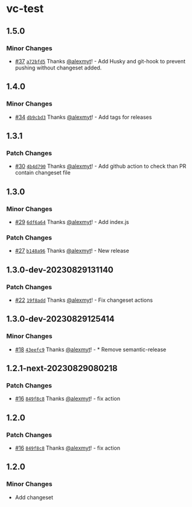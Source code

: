 # vc-test

## 1.5.0

### Minor Changes

- [#37](https://github.com/alexmyt/vc-test/pull/37) [`a72bfd5`](https://github.com/alexmyt/vc-test/commit/a72bfd5cdb0927ef4cd0655cf9fc88cf5d91e194) Thanks [@alexmyt](https://github.com/alexmyt)! - Add Husky and git-hook to prevent pushing without changeset added.

## 1.4.0

### Minor Changes

- [#34](https://github.com/alexmyt/vc-test/pull/34) [`db9cbd3`](https://github.com/alexmyt/vc-test/commit/db9cbd36665a66575ce3377ecbeca656511432aa) Thanks [@alexmyt](https://github.com/alexmyt)! - Add tags for releases

## 1.3.1

### Patch Changes

- [#30](https://github.com/alexmyt/vc-test/pull/30) [`4b4d790`](https://github.com/alexmyt/vc-test/commit/4b4d7905a872a7e79e24a990c0a2e846ae0e866c) Thanks [@alexmyt](https://github.com/alexmyt)! - Add github action to check than PR contain changeset file

## 1.3.0

### Minor Changes

- [#29](https://github.com/alexmyt/vc-test/pull/29) [`6df6a64`](https://github.com/alexmyt/vc-test/commit/6df6a64203b1a1b1bccdce8b1dc0a59a6e9f179a) Thanks [@alexmyt](https://github.com/alexmyt)! - Add index.js

### Patch Changes

- [#27](https://github.com/alexmyt/vc-test/pull/27) [`b148a96`](https://github.com/alexmyt/vc-test/commit/b148a96f7b063856d9b859ff4e75b321ab8ccb0d) Thanks [@alexmyt](https://github.com/alexmyt)! - New release

## 1.3.0-dev-20230829131140

### Patch Changes

- [#22](https://github.com/alexmyt/vc-test/pull/22) [`19f8add`](https://github.com/alexmyt/vc-test/commit/19f8add2190ada298f50ce46f424d081fb2f4f90) Thanks [@alexmyt](https://github.com/alexmyt)! - Fix changeset actions

## 1.3.0-dev-20230829125414

### Minor Changes

- [#18](https://github.com/alexmyt/vc-test/pull/18) [`43eefc9`](https://github.com/alexmyt/vc-test/commit/43eefc9d94b09844a2bbbb5a104856e95349c4ee) Thanks [@alexmyt](https://github.com/alexmyt)! - \* Remove semantic-release

## 1.2.1-next-20230829080218

### Patch Changes

- [#16](https://github.com/alexmyt/vc-test/pull/16) [`849f8c8`](https://github.com/alexmyt/vc-test/commit/849f8c86fdea436f5d1c50139e8c60214aa0afae) Thanks [@alexmyt](https://github.com/alexmyt)! - fix action

## 1.2.0

### Patch Changes

- [#16](https://github.com/alexmyt/vc-test/pull/16) [`849f8c8`](https://github.com/alexmyt/vc-test/commit/849f8c86fdea436f5d1c50139e8c60214aa0afae) Thanks [@alexmyt](https://github.com/alexmyt)! - fix action

## 1.2.0

### Minor Changes

- Add changeset
